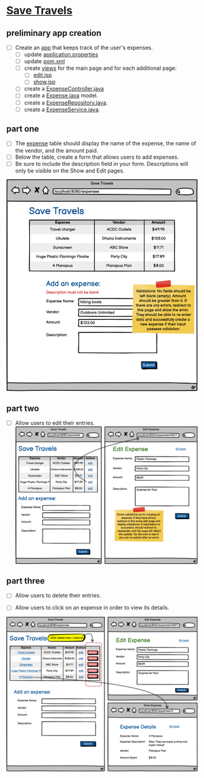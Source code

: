 # [Save Travels](https://login.codingdojo.com/m/315/9533/65999)

## preliminary app creation

- [ ] Create an [app](./save-travels/README.md) that keeps track of the user's expenses.
  - [ ] update [application.properties](./save-travels/src/main/resources/application.properties)
  - [ ] update [pom.xml](./save-travels/pom.xml)
  - [ ] create [views](./save-travels/src/main/webapp/WEB-INF/index.jsp) for the main page and for each additional page:
    - [ ] [edit.jsp](./save-travels/src/main/webapp/WEB-INF/edit.jsp)
    - [ ] [show.jsp](./save-travels/src/main/webapp/WEB-INF/show.jsp)
  - [ ] create a [ExpenseController.java](./save-travels/src/main/java/co/tylermaxwell/savetravels/controllers/ExpenseController.java)
  - [ ] create a [Expense.java](./save-travels/src/main/java/co/tylermaxwell/savetravels/models/Expense.java) model.
  - [ ] create a [ExpenseRepository.java](./save-travels/src/main/java/co/tylermaxwell/savetravels/repositories/ExpenseRepository.java).
  - [ ] create a [ExpenseService.java](./save-travels/src/main/java/co/tylermaxwell/savetravels/services/ExpenseService.java).

## part one

- [ ] The [expense]() table should display the name of the expense, the name of the vendor, and the amount paid.
- [ ] Below the table, create a form that allows users to add expenses.
- [ ] Be sure to include the description field in your form. Descriptions will only be visible on the Show and Edit pages.

![](1672934977__SaveTravels1.png)

## part two
- [ ] Allow users to edit their entries.
![](1672934990__SaveTravels2.png)

## part three

- [ ] Allow users to delete their entries.

- [ ] Allow users to click on an expense in order to view its details.

![](1672935000__SaveTravels3.png)





